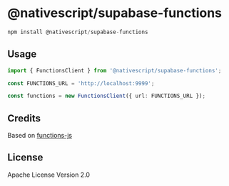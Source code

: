 # @nativescript/supabase-functions

```javascript
npm install @nativescript/supabase-functions
```

## Usage

```ts
import { FunctionsClient } from '@nativescript/supabase-functions';

const FUNCTIONS_URL = 'http://localhost:9999';

const functions = new FunctionsClient({ url: FUNCTIONS_URL });
```

## Credits

Based on [functions-js](https://github.com/supabase/functions-js)

## License

Apache License Version 2.0

